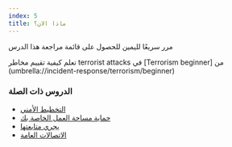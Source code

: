 ```yaml
---
index: 5
title: ماذا الان؟
---
```

مرر سريعًا لليمين للحصول على قائمة مراجعة هذا الدرس

تعلم كيفية تقييم مخاطر terrorist attacks في [Terrorism beginner] من (umbrella://incident-response/terrorism/beginner)

### الدروس ذات الصلة

*   [التخطيط الأمني](umbrella://assess-your-risk/security-planning)
*   [حماية مساحة العمل الخاصة بك](umbrella://information/protect-your-workspace) 
*   [يجري متابعتها](umbrella://work/being-followed/beginner)
*   [الاتصالات العامة](umbrella://work/public-communications)